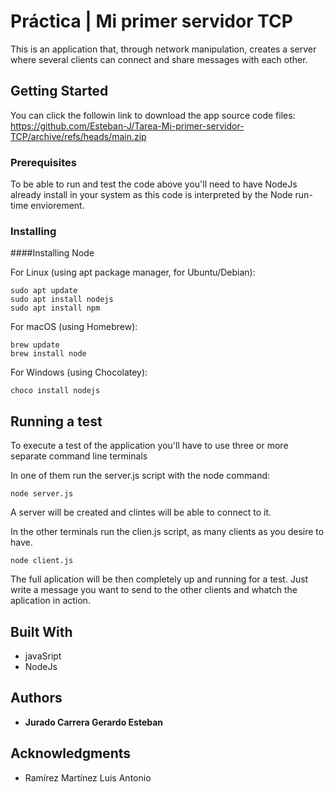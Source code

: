 # Práctica | Mi primer servidor TCP

This is an application that, through network manipulation, creates a server where several clients can connect and share messages with each other.

## Getting Started

You can click the followin link to download the app source code files: https://github.com/Esteban-J/Tarea-Mi-primer-servidor-TCP/archive/refs/heads/main.zip

### Prerequisites

To be able to run and test the code above you'll need to have NodeJs already install in your system as this code is interpreted by the Node run-time enviorement.


### Installing

####Installing Node

For Linux (using apt package manager, for Ubuntu/Debian):
```
sudo apt update
sudo apt install nodejs
sudo apt install npm
```

For macOS (using Homebrew):
```
brew update
brew install node
```

For Windows (using Chocolatey):
```
choco install nodejs
```

## Running a test
To execute  a test of the application you'll have to use three or more separate command line terminals

In one of them run the server.js script with the node command:
```
node server.js
```
A server will be created and clintes will be able to connect to it.

In the other terminals run the clien.js script, as many clients as you desire to have.
```
node client.js
```
The full aplication will be then completely up and running for a test. Just write a message you want to send to the other clients and whatch the aplication in action.

## Built With

* javaSript
* NodeJs

## Authors

* **Jurado Carrera Gerardo Esteban**

## Acknowledgments

* Ramírez Martínez Luis Antonio

